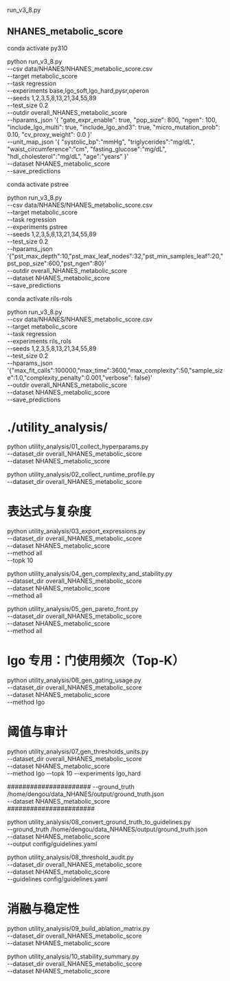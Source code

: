 
run_v3_8.py

## NHANES_metabolic_score

conda activate py310

python run_v3_8.py \
  --csv data/NHANES/NHANES_metabolic_score.csv \
  --target metabolic_score \
  --task regression \
  --experiments base,lgo_soft,lgo_hard,pysr,operon \
  --seeds 1,2,3,5,8,13,21,34,55,89 \
  --test_size 0.2 \
  --outdir overall_NHANES_metabolic_score \
  --hparams_json '{
    "gate_expr_enable": true, "pop_size": 800, "ngen": 100,
    "include_lgo_multi": true, "include_lgo_and3": true, 
    "micro_mutation_prob": 0.10, "cv_proxy_weight": 0.0
  }' \
  --unit_map_json '{
  "systolic_bp":"mmHg",
  "triglycerides":"mg/dL",
  "waist_circumference":"cm",
  "fasting_glucose":"mg/dL",
  "hdl_cholesterol":"mg/dL",
  "age":"years"
   }' \
  --dataset NHANES_metabolic_score \
  --save_predictions


conda activate pstree

python run_v3_8.py \
  --csv data/NHANES/NHANES_metabolic_score.csv \
  --target metabolic_score \
  --task regression \
  --experiments pstree \
  --seeds 1,2,3,5,8,13,21,34,55,89 \
  --test_size 0.2 \
  --hparams_json '{"pst_max_depth":10,"pst_max_leaf_nodes":32,"pst_min_samples_leaf":20,"pst_pop_size":600,"pst_ngen":80}' \
  --outdir overall_NHANES_metabolic_score \
  --dataset NHANES_metabolic_score \
  --save_predictions


conda activate rils-rols

python run_v3_8.py \
  --csv data/NHANES/NHANES_metabolic_score.csv \
  --target metabolic_score \
  --task regression \
  --experiments rils_rols \
  --seeds 1,2,3,5,8,13,21,34,55,89 \
  --test_size 0.2 \
  --hparams_json '{"max_fit_calls":100000,"max_time":3600,"max_complexity":50,"sample_size":1.0,"complexity_penalty":0.001,"verbose": false}' \
  --outdir overall_NHANES_metabolic_score \
  --dataset NHANES_metabolic_score \
  --save_predictions

# ./utility_analysis/

python utility_analysis/01_collect_hyperparams.py \
  --dataset_dir overall_NHANES_metabolic_score \
  --dataset NHANES_metabolic_score

python utility_analysis/02_collect_runtime_profile.py \
  --dataset_dir overall_NHANES_metabolic_score

# 	表达式与复杂度
python utility_analysis/03_export_expressions.py \
  --dataset_dir overall_NHANES_metabolic_score \
  --dataset NHANES_metabolic_score \
  --method all \
  --topk 10

python utility_analysis/04_gen_complexity_and_stability.py \
  --dataset_dir overall_NHANES_metabolic_score \
  --dataset NHANES_metabolic_score \
  --method all 

python utility_analysis/05_gen_pareto_front.py \
  --dataset_dir overall_NHANES_metabolic_score \
  --dataset NHANES_metabolic_score \
  --method all 

# lgo 专用：门使用频次（Top‑K）
python utility_analysis/06_gen_gating_usage.py \
  --dataset_dir overall_NHANES_metabolic_score \
  --dataset NHANES_metabolic_score \
  --method lgo 

# 阈值与审计
python utility_analysis/07_gen_thresholds_units.py \
  --dataset_dir overall_NHANES_metabolic_score \
  --dataset NHANES_metabolic_score \
  --method lgo --topk 10 --experiments lgo_hard

######################
  --ground_truth /home/dengou/data_NHANES/output/ground_truth.json \
   --dataset NHANES_metabolic_score \
#######################

python utility_analysis/08_convert_ground_truth_to_guidelines.py \
  --ground_truth /home/dengou/data_NHANES/output/ground_truth.json \
   --dataset NHANES_metabolic_score \
  --output config/guidelines.yaml

python utility_analysis/08_threshold_audit.py \
  --dataset_dir overall_NHANES_metabolic_score \
  --dataset NHANES_metabolic_score \
  --guidelines config/guidelines.yaml

# 消融与稳定性
python utility_analysis/09_build_ablation_matrix.py \
  --dataset_dir overall_NHANES_metabolic_score \
  --dataset NHANES_metabolic_score 

python utility_analysis/10_stability_summary.py \
  --dataset_dir overall_NHANES_metabolic_score \
  --dataset NHANES_metabolic_score 


